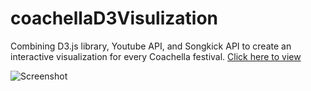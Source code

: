 # coachellaD3Visulization

Combining D3.js library, Youtube API, and Songkick API to create an interactive visualization for every Coachella festival. [Click here to view](http://linyd.com/portfolio/coachella/)

![Screenshot](http://linyd.com/images/coachella.jpg)